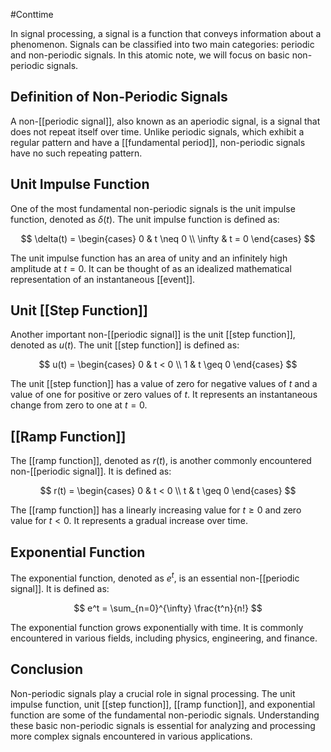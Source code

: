 #Conttime 

In signal processing, a signal is a function that conveys information about a phenomenon. Signals can be classified into two main categories: periodic and non-periodic signals. In this atomic note, we will focus on basic non-periodic signals.

## Definition of Non-Periodic Signals

A non-[[periodic signal]], also known as an aperiodic signal, is a signal that does not repeat itself over time. Unlike periodic signals, which exhibit a regular pattern and have a [[fundamental period]], non-periodic signals have no such repeating pattern.

## Unit Impulse Function

One of the most fundamental non-periodic signals is the unit impulse function, denoted as $\delta(t)$. The unit impulse function is defined as:

$$
\delta(t) = \begin{cases} 
      0 & t \neq 0 \\
      \infty & t = 0 
   \end{cases}
$$

The unit impulse function has an area of unity and an infinitely high amplitude at $t = 0$. It can be thought of as an idealized mathematical representation of an instantaneous [[event]].

## Unit [[Step Function]]

Another important non-[[periodic signal]] is the unit [[step function]], denoted as $u(t)$. The unit [[step function]] is defined as:

$$
u(t) = \begin{cases} 
      0 & t < 0 \\
      1 & t \geq 0 
   \end{cases}
$$

The unit [[step function]] has a value of zero for negative values of $t$ and a value of one for positive or zero values of $t$. It represents an instantaneous change from zero to one at $t = 0$.

## [[Ramp Function]]

The [[ramp function]], denoted as $r(t)$, is another commonly encountered non-[[periodic signal]]. It is defined as:

$$
r(t) = \begin{cases} 
      0 & t < 0 \\
      t & t \geq 0 
   \end{cases}
$$

The [[ramp function]] has a linearly increasing value for $t \geq 0$ and zero value for $t < 0$. It represents a gradual increase over time.

## Exponential Function

The exponential function, denoted as $e^t$, is an essential non-[[periodic signal]]. It is defined as:

$$
e^t = \sum_{n=0}^{\infty} \frac{t^n}{n!}
$$

The exponential function grows exponentially with time. It is commonly encountered in various fields, including physics, engineering, and finance.

## Conclusion

Non-periodic signals play a crucial role in signal processing. The unit impulse function, unit [[step function]], [[ramp function]], and exponential function are some of the fundamental non-periodic signals. Understanding these basic non-periodic signals is essential for analyzing and processing more complex signals encountered in various applications.